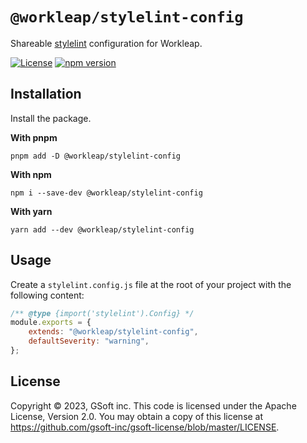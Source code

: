 # `@workleap/stylelint-config`
Shareable [stylelint](https://stylelint.io/) configuration for Workleap.

[![License](https://img.shields.io/badge/License-Apache_2.0-blue.svg)](../../LICENSE)
[![npm version](https://img.shields.io/npm/v/@workleap/stylelint-config)](https://www.npmjs.com/package/@workleap/stylelint-config)

## Installation

Install the package.

**With pnpm**
```shell
pnpm add -D @workleap/stylelint-config
```

**With npm**
```shell
npm i --save-dev @workleap/stylelint-config
```

**With yarn**
```shell
yarn add --dev @workleap/stylelint-config
```

## Usage

Create a `stylelint.config.js` file at the root of your project with the following content:
```js
/** @type {import('stylelint').Config} */
module.exports = {
    extends: "@workleap/stylelint-config",
    defaultSeverity: "warning",
};
```

## License

Copyright © 2023, GSoft inc. This code is licensed under the Apache License, Version 2.0. You may obtain a copy of this license at https://github.com/gsoft-inc/gsoft-license/blob/master/LICENSE.
